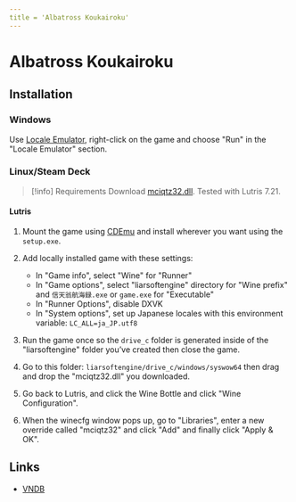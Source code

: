 ```yaml
---
title = 'Albatross Koukairoku'
---
```


# Albatross Koukairoku
## Installation

### Windows

Use [Locale Emulator](https://xupefei.github.io/Locale-Emulator/), right-click on the game and choose "Run" in the "Locale Emulator" section.

### Linux/Steam Deck

> [!info] Requirements
> Download [mciqtz32.dll](https://www.visualnovelwiki.org/tutorials/liarsoftengine/mciqtz32.zip). Tested with Lutris 7.21.

#### Lutris

1. Mount the game using [CDEmu](/linux/cdemu) and install wherever you want using the `setup.exe`.
2. Add locally installed game with these settings:

   * In "Game info", select "Wine" for "Runner"
   * In "Game options", select "liarsoftengine" directory for "Wine prefix" and `信天翁航海録.exe` or `game.exe` for "Executable"
   * In "Runner Options", disable DXVK
   * In "System options", set up Japanese locales with this environment variable: `LC_ALL=ja_JP.utf8`

3. Run the game once so the `drive_c` folder is generated inside of the "liarsoftengine" folder you’ve created then close the game.
4. Go to this folder: `liarsoftengine/drive_c/windows/syswow64` then drag and drop the "mciqtz32.dll" you downloaded.
5. Go back to Lutris, and click the Wine Bottle and click "Wine Configuration".
6. When the winecfg window pops up, go to "Libraries", enter a new override called "mciqtz32" and click "Add" and finally click "Apply & OK".

## Links

* [VNDB](https://vndb.org/v3883)
